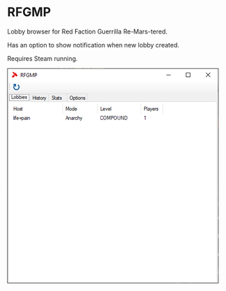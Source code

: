# RFGMP

Lobby browser for Red Faction Guerrilla Re-Mars-tered.

Has an option to show notification when new lobby created.

Requires Steam running.

![img](demo.png)
